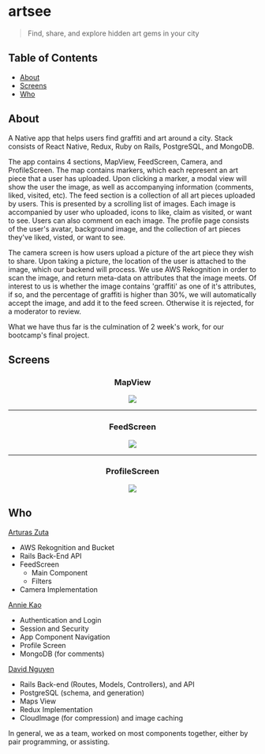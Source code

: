 # artsee
> Find, share, and explore hidden art gems in your city

## Table of Contents

- [About](#about)
- [Screens](#screens)
- [Who](#who)

## About 
A Native app that helps users find graffiti and art around a city. Stack consists of React Native, Redux, Ruby on Rails, PostgreSQL, and MongoDB. 

The app contains 4 sections, MapView, FeedScreen, Camera, and ProfileScreen. The map contains markers, which each represent an art piece that a user has uploaded. Upon clicking a marker, a modal view will show the user the image, as well as accompanying information (comments, liked, visited, etc). The feed section is a collection of all art pieces uploaded by users. This is presented by a scrolling list of images. Each image is accompanied by user who uploaded, icons to like, claim as visited, or want to see. Users can also comment on each image. The profile page consists of the user's avatar, background image, and the collection of art pieces they've liked, visted, or want to see. 

The camera screen is how users upload a picture of the art piece they wish to share. Upon taking a picture, the location of the user is attached to the image, which our backend will process. We use AWS Rekognition in order to scan the image, and return meta-data on attributes that the image meets. Of interest to us is whether the image contains 'graffiti' as one of it's attributes, if so, and the percentage of graffiti is higher than 30%, we will automatically accept the image, and add it to the feed screen. Otherwise it is rejected, for a moderator to review. 

What we have thus far is the culmination of 2 week's work, for our bootcamp's final project.


## Screens
<h3 align="center">MapView</h3>
<div align="center">
  <img src="./assets/readme_assets/map.gif" />
</div>
<hr>

<h3 align="center">FeedScreen</h3>
<div align="center">
  <img src="./assets/readme_assets/feed.gif" />
</div>
<hr>

<h3 align="center">ProfileScreen</h3>
<div align="center">
  <img src="./assets/readme_assets/profile.gif" />
</div>

## Who

[Arturas Zuta](https://github.com/arturaszuta)
- AWS Rekognition and Bucket
- Rails Back-End API
- FeedScreen
  - Main Component
  - Filters
- Camera Implementation

[Annie Kao](https://github.com/anniekao)
- Authentication and Login
- Session and Security
- App Component Navigation
- Profile Screen
- MongoDB (for comments)

[David Nguyen](https://github.com/ahrke)
- Rails Back-end (Routes, Models, Controllers), and API
- PostgreSQL (schema, and generation)
- Maps View
- Redux Implementation
- CloudImage (for compression) and image caching

In general, we as a team, worked on most components together, either by pair programming, or assisting. 
